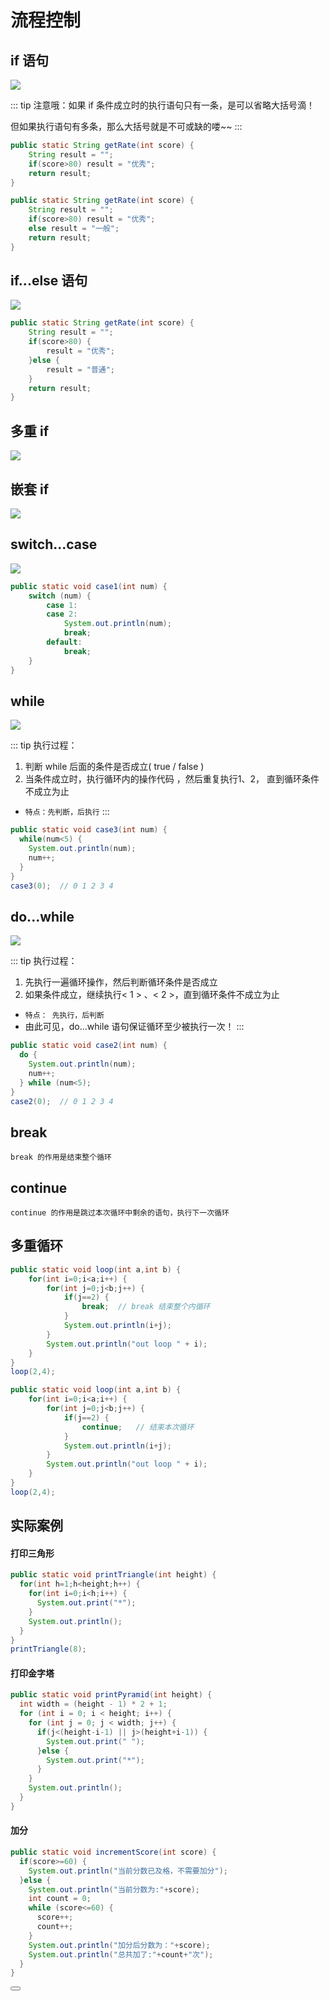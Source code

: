 # 流程控制

## if 语句
  <img src="/img/if.jpg" />

::: tip
 注意哦：如果 if 条件成立时的执行语句只有一条，是可以省略大括号滴！

 但如果执行语句有多条，那么大括号就是不可或缺的喽~~
:::
```java
public static String getRate(int score) {
    String result = "";
    if(score>80) result = "优秀";
    return result;
}
```
```java
public static String getRate(int score) {
    String result = "";
    if(score>80) result = "优秀";
    else result = "一般";
    return result;
}
```

## if...else 语句
  <img src="/img/ifelse.jpg">

```java
public static String getRate(int score) {
    String result = "";
    if(score>80) {
        result = "优秀";
    }else {
        result = "普通";
    }
    return result;
}
```

## 多重 if
  <img src="/img/duochongif.jpg"/>

## 嵌套 if
  <img src="/img/qiantaoif.jpg"/>

## switch...case
  <img src="/img/switchcase.jpg"/>

```java
public static void case1(int num) {
	switch (num) {
		case 1:
		case 2:
			System.out.println(num);
			break;
		default:
			break;
	}
}
```
## while
  <img src="/img/while.jpg"/>

::: tip
执行过程：
 1. 判断 while 后面的条件是否成立( true / false )
 2. 当条件成立时，执行循环内的操作代码 ，然后重复执行1、2， 直到循环条件不成立为止
 - `特点：先判断，后执行`
:::

```java
public static void case3(int num) {
  while(num<5) {
    System.out.println(num);
    num++;
  }
}
case3(0);  // 0 1 2 3 4
```

## do...while
  <img src="/img/dowhile.jpg"/>

::: tip
执行过程：
 1. 先执行一遍循环操作，然后判断循环条件是否成立
 2. 如果条件成立，继续执行< 1 > 、< 2 >，直到循环条件不成立为止
 - `特点： 先执行，后判断`
 - 由此可见，do...while 语句保证循环至少被执行一次！
:::

```java
public static void case2(int num) {
  do {
    System.out.println(num);
    num++;
  } while (num<5);
}
case2(0);  // 0 1 2 3 4
```

## break
`break 的作用是结束整个循环`

## continue
`continue 的作用是跳过本次循环中剩余的语句，执行下一次循环`

## 多重循环

```java
public static void loop(int a,int b) {
    for(int i=0;i<a;i++) {
        for(int j=0;j<b;j++) {
            if(j==2) {
                break;  // break 结束整个内循环
            }
            System.out.println(i+j);
        }
        System.out.println("out loop " + i);
    }
}
loop(2,4);
```
```java
public static void loop(int a,int b) {
    for(int i=0;i<a;i++) {
        for(int j=0;j<b;j++) {
            if(j==2) {
                continue;   // 结束本次循环
            }
            System.out.println(i+j);
        }
        System.out.println("out loop " + i);
    }
}
loop(2,4);
```

## 实际案例
#### 打印三角形
```java
public static void printTriangle(int height) {
  for(int h=1;h<height;h++) {
    for(int i=0;i<h;i++) {
      System.out.print("*");
    }
    System.out.println();
  }
}
printTriangle(8);
```
#### 打印金字塔
```java
public static void printPyramid(int height) {
  int width = (height - 1) * 2 + 1;
  for (int i = 0; i < height; i++) {
    for (int j = 0; j < width; j++) {
      if(j<(height-i-1) || j>(height+i-1)) {
        System.out.print(" ");
      }else {
        System.out.print("*");
      }
    }
    System.out.println();
  }
}
```
#### 加分
```java
public static void incrementScore(int score) {
  if(score>=60) {
    System.out.println("当前分数已及格，不需要加分");
  }else {
    System.out.println("当前分数为:"+score);
    int count = 0;
    while (score<=60) {
      score++;
      count++;
    }
    System.out.println("加分后分数为："+score);
    System.out.println("总共加了:"+count+"次");
  }
}
```

<Button />